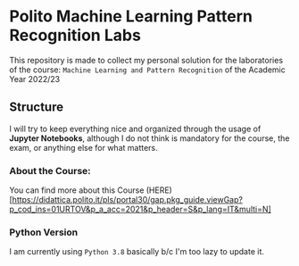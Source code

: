 # Polito Machine Learning Pattern Recognition Labs

This repository is made to collect my personal solution for the laboratories of the course:
`Machine Learning and Pattern Recognition` of the Academic Year 2022/23

## Structure
I will try to keep everything nice and organized through the usage of **Jupyter Notebooks**, although I do not think is mandatory for the course, the exam, or anything else for what matters.



### About the Course:
You can find more about this Course (HERE)[https://didattica.polito.it/pls/portal30/gap.pkg_guide.viewGap?p_cod_ins=01URTOV&p_a_acc=2021&p_header=S&p_lang=IT&multi=N]



### Python Version
I am currently using `Python 3.8` basically b/c I'm too lazy to update it. 
